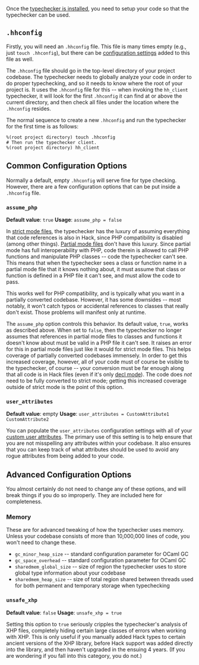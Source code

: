 Once the [typechecker is installed](install.md), you need to setup your code so that the typechecker can be used.

## `.hhconfig`

Firstly, you will need an `.hhconfig` file. This file is many times empty (e.g., just `touch .hhconfig`), but there can be [configuration settings](#configuration-settings) added to this file as well.

The `.hhconfig` file should go in the top-level directory of your project codebase. The typechecker needs to globally analyze your code in order to do proper typechecking, and so it needs to know where the root of your project is. It uses the `.hhconfig` file for this -- when invoking the `hh_client` typechecker, it will look for the first `.hhconfig` it can find at or above the current directory, and then check all files under the location where the `.hhconfig` resides.

The normal sequence to create a new `.hhconfig` and run the typechecker for the first time is as follows:

```
%(root project directory) touch .hhconfig
# Then run the typechecker client.
%(root project directory) hh_client
```

## Common Configuration Options

Normally a default, empty `.hhconfig` will serve fine for type checking. However, there are a few configuration options that can be put inside a `.hhconfig` file.

### `assume_php`

**Default value**: `true`
**Usage**: `assume_php = false`

In [strict mode files](modes.md#strict-mode), the typechecker has the luxury of assuming everything that code references is also in Hack, since PHP compatibility is disabled (among other things). [Partial mode files](modes.md#partial-mode) don't have this luxury. Since partial mode has full interoperability with PHP, code therein is allowed to call PHP functions and manipulate PHP classes -- code the typechecker can't see. This means that when the typechecker sees a class or function name in a partial mode file that it knows nothing about, it must assume that class or function is defined in a PHP file it can't see, and must allow the code to pass.

This works well for PHP compatibility, and is typically what you want in a partially converted codebase. However, it has some downsides -- most notably, it won't catch typos or accidental references to classes that really don't exist. Those problems will manifest only at runtime.

The `assume_php` option controls this behavior. Its default value, `true`, works as described above. When set to `false`, then the typechecker no longer assumes that references in partial mode files to classes and functions it doesn't know about must be valid in a PHP file it can't see. It raises an error for this in partial mode files just like it would for strict mode files. This helps coverage of partially converted codebases immensely. In order to get this increased coverage, however, all of your code must of course be visible to the typechecker, of course -- your conversion must be far enough along that all code is in Hack files (even if it's only [decl mode](modes.md#decl-mode)). The code does *not* need to be fully converted to strict mode; getting this increased coverage outside of strict mode is the point of this option.

### `user_attributes`

**Default value**: empty
**Usage**: `user_attributes = CustomAttribute1 CustomAttribute2`

You can populate the `user_attributes` configuration settings with all of your [custom user attributes](../attributes/introduction.md). The primary use of this setting is to help ensure that you are not misspelling any attributes within your codebase. It also ensures that you can keep track of what attributes should be used to avoid any rogue attributes from being added to your code.

## Advanced Configuration Options

You almost certainly do not need to change any of these options, and will break things if you do so improperly. They are included here for completeness.

### Memory

These are for advanced tweaking of how the typechecker uses memory. Unless your codebase consists of more than 10,000,000 lines of code, you won't need to change these.

- `gc_minor_heap_size` -- standard configuration parameter for OCaml GC
- `gc_space_overhead` -- standard configuration parameter for OCaml GC
- `sharedmem_global_size` -- size of region the typechecker uses to store global type information about your codebase
- `sharedmem_heap_size` -- size of total region shared between threads used for both permanent and temporary storage when typechecking

### `unsafe_xhp`

**Default value**: `false`
**Usage**: `unsafe_xhp = true`

Setting this option to `true` seriously cripples the typechecker's analysis of XHP files, completely hiding certain large classes of errors when working with XHP. This is only useful if you manually added Hack types to certain ancient versions of the XHP library, before Hack support was added directly into the library, and then haven't upgraded in the ensuing 4 years. (If you are wondering if you fall into this category, you do not.)

